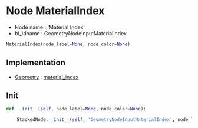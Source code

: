 # Node MaterialIndex

- Node name : 'Material Index'
- bl_idname : GeometryNodeInputMaterialIndex


``` python
MaterialIndex(node_label=None, node_color=None)
```
## Implementation

- [Geometry](/docs/GeoNodes/Geometry.md) : [material_index](/docs/GeoNodes/Geometry.md#material_index)

## Init

``` python
def __init__(self, node_label=None, node_color=None):

    StackedNode.__init__(self, 'GeometryNodeInputMaterialIndex', node_label=node_label, node_color=node_color)
```

